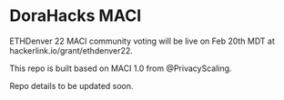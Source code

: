 # DoraHacks MACI

ETHDenver 22 MACI community voting will be live on Feb 20th MDT at hackerlink.io/grant/ethdenver22.

This repo is built based on MACI 1.0 from @PrivacyScaling.

Repo details to be updated soon.
